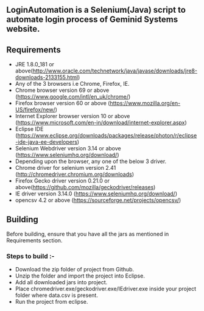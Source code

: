 ## LoginAutomation is a Selenium(Java) script to automate login process of Geminid Systems website.

## Requirements
  
  - JRE 1.8.0_181 or above(http://www.oracle.com/technetwork/java/javase/downloads/jre8-downloads-2133155.html)
  - Any of the 3 browsers i.e Chrome, Firefox, IE.
  - Chrome browser version 69 or above (https://www.google.com/intl/en_uk/chrome/)
  - Firefox browser version 60 or above (https://www.mozilla.org/en-US/firefox/new/)
  - Internet Explorer browser version 10 or above (https://www.microsoft.com/en-in/download/internet-explorer.aspx) 
  - Eclipse IDE (https://www.eclipse.org/downloads/packages/release/photon/r/eclipse-ide-java-ee-developers)
  - Selenium Webdriver version 3.14 or above (https://www.seleniumhq.org/download/)
  - Depending upon the browser, any one of the below 3 driver.
  - Chrome driver for selenium version 2.41 (http://chromedriver.chromium.org/downloads)
  - Firefox Gecko driver version 0.21.0 or above(https://github.com/mozilla/geckodriver/releases)
  - IE driver version 3.14.0 (https://www.seleniumhq.org/download/)
  - opencsv 4.2 or above (https://sourceforge.net/projects/opencsv/)
  
## Building

Before building, ensure that you have all the jars as mentioned in Requirements section.

### Steps to build :-
  - Download the zip folder of project from Github.
  - Unzip the folder and import the project into Eclipse.
  - Add all downloaded jars into project.
  - Place chromedriver.exe/geckodriver.exe/IEdriver.exe inside your project folder where data.csv is present.
  - Run the project from eclipse.
